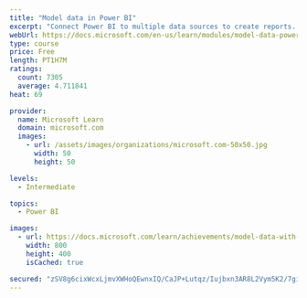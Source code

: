 ```yaml
---
title: "Model data in Power BI"
excerpt: "Connect Power BI to multiple data sources to create reports. Define the relationship between your data sources."
webUrl: https://docs.microsoft.com/en-us/learn/modules/model-data-power-bi/
type: course
price: Free
length: PT1H7M
ratings:
  count: 7305
  average: 4.711841
heat: 69

provider:
  name: Microsoft Learn
  domain: microsoft.com
  images:
    - url: /assets/images/organizations/microsoft.com-50x50.jpg
      width: 50
      height: 50

levels:
  - Intermediate

topics:
  - Power BI

images:
  - url: https://docs.microsoft.com/learn/achievements/model-data-with-power-bi-desktop-social.png
    width: 800
    height: 400
    isCached: true

secured: "zSV8g6cixWcxLjmvXWHoQEwnxIQ/CaJP+Lutqz/Iujbxn3AR8L2Vym5K2/7giwGPH5DG9+/Tob62+ozjKrOxODcBy+2EaA0oWp5xmmuv5tlZ5TFxr7wqi8s7kuA19GRUwHA1+APlXOm+yxiSEXVv5X1GLQT1Tu7x+nSjQUvfRH5ubOH4etwYlGG8ly3e5hm7v2ulnsA8DjrloQf6BBrvZ8KmTT60HqkjxjJpUk1vfGzXn78saneyXs06e1gr4RTQITVmms7HZP0yQqxHB0gVHOmtiwUH6uNFJUkSGNykaQR8//BHo2Ba5PK1RIkXkmM/YLNQ6fvEH0z5OCa7erZkGdKtwTI7CtBxvMHcVT6WfJwRP71p6ZJ/RHgvnHisS6S39fan57MGIRu9jb9Ve5TRv8q1NaHqzaExYv/JQk1GSx0=;4nFmyy+uZuusVDjhy+vuzA=="
---
```


